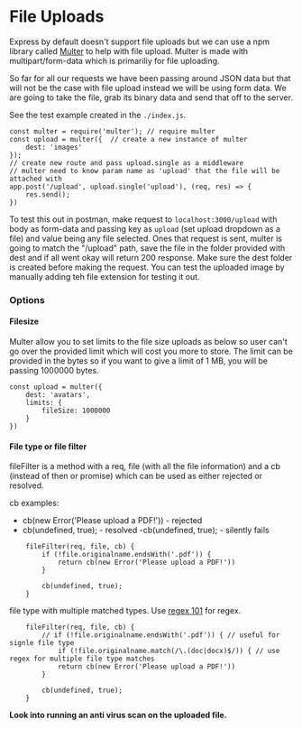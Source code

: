 # File Uploads
Express by default doesn't support file uploads but we can use a npm library called [Multer](https://www.npmjs.com/package/multer) to help with file upload. Multer is made with multipart/form-data which is primariliy for file uploading.

So far for all our requests we have been passing around JSON data but that will not be the case with file upload instead we will be using form data. We are going to take the file, grab its binary data and send that off to the server.

See the test example created in the `./index.js`.
```
const multer = require('multer'); // require multer
const upload = multer({  // create a new instance of multer
	dest: 'images'
});
// create new route and pass upload.single as a middleware
// multer need to know param name as 'upload' that the file will be attached with
app.post('/upload', upload.single('upload'), (req, res) => { 
	res.send();
})
```
To test this out in postman, make request to `localhost:3000/upload` with body as form-data and passing key as `upload` (set upload dropdown as a file) and value being any file selected. Ones that request is sent, multer is going to match the "/upload" path, save the file in the folder provided with dest and if all went okay will return 200 response. Make sure the dest folder is created before making the request. You can test the uploaded image by manually adding teh file extension for testing it out.

### Options
#### Filesize
Multer allow you to set limits to the file size uploads as below so user can't go over the provided limit which will cost you more to store. The limit can be provided in the bytes so if you want to give a limit of 1 MB, you will be passing 1000000 bytes. 
```
const upload = multer({
	dest: 'avatars',
	limits: {
		fileSize: 1000000
	}
})
```

#### File type or file filter
fileFilter is a method with a req, file (with all the file information) and a cb (instead of then or promise) which can be used as either rejected or resolved.

cb examples:
  - cb(new Error('Please upload a PDF!')) - rejected
  - cb(undefined, true); - resolved
  -cb(undefined, true); - silently fails
```
	fileFilter(req, file, cb) {
		if (!file.originalname.endsWith('.pdf')) {
			return cb(new Error('Please upload a PDF!'))
		}

		cb(undefined, true);
	}
```
file type with multiple matched types. Use [regex 101](https://regex101.com/) for regex.
```
	fileFilter(req, file, cb) {
		// if (!file.originalname.endsWith('.pdf')) { // useful for signle file type
			if (!file.originalname.match(/\.(doc|docx)$/)) { // use regex for multiple file type matches 
			return cb(new Error('Please upload a PDF!'))
		}

		cb(undefined, true);
	}
``` 

**Look into running an anti virus scan on the uploaded file.**